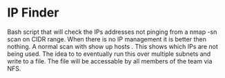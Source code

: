 # IP Finder

Bash script that will check the IPs addresses not pinging from a nmap -sn scan on CIDR range.
When there is no IP management it is better then nothing.
A normal scan with show up hosts . This shows which IPs are not being used. 
The idea to to eventually run this over multiple subnets and write to a file. 
The file will be accessable by all members of the team via NFS.

